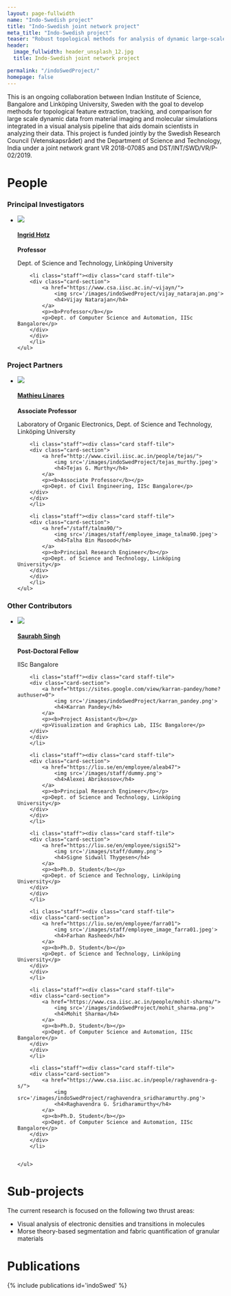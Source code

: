 ```yaml
---
layout: page-fullwidth
name: "Indo-Swedish project"
title: "Indo-Swedish joint network project"
meta_title: "Indo-Swedish project"
teaser: "Robust topological methods for analysis of dynamic large-scale data for modern material design"
header:
  image_fullwidth: header_unsplash_12.jpg
  title: Indo-Swedish joint network project

permalink: "/indoSwedProject/"
homepage: false
---
```


This is an ongoing collaboration between Indian Institute of Science, Bangalore and Linköping University, Sweden with the goal to develop methods for topological feature extraction, tracking, and comparison for large scale dynamic data from material imaging and molecular simulations integrated in a visual analysis pipeline that aids domain scientists in analyzing their data. This project is funded jointly by the Swedish Research Council (Vetenskapsrådet) and the Department of Science and Technology, India under a joint network grant VR 2018-07085 and DST/INT/SWD/VR/P-02/2019.

# People

<h3>Principal Investigators</h3>
<p style="margin-bottom:0.6em;"></p>
<div class="row b60">
    <ul class="medium-block-grid-5">
        <li class="staff"><div class="card staff-tile">
        <div class="card-section">
            <a href="https://liu.se/en/employee/ingho32">
                <img src='/images/staff/employee_image_ingho32.jpeg'>
                <h4>Ingrid Hotz</h4>
            </a>
            <p><b>Professor</b></p> 
            <p>Dept. of Science and Technology, Linköping University</p>
        </div>
        </div>
        </li>
        
        <li class="staff"><div class="card staff-tile">
        <div class="card-section">
            <a href="https://www.csa.iisc.ac.in/~vijayn/">
                <img src='/images/indoSwedProject/vijay_natarajan.png'>
                <h4>Vijay Natarajan</h4>
            </a>
            <p><b>Professor</b></p> 
            <p>Dept. of Computer Science and Automation, IISc Bangalore</p>
        </div>
        </div>
        </li>
    </ul>
</div>

<h3>Project Partners</h3>
<p style="margin-bottom:0.6em;"></p>
<div class="row b60">
    <ul class="medium-block-grid-5">
        <li class="staff"><div class="card staff-tile">
        <div class="card-section">
            <a href="https://liu.se/en/employee/matli20">
                <img src='/images/staff/employee_image_matli20.jpeg'>
                <h4>Mathieu Linares</h4>    
            </a>
            <p><b>Associate Professor</b></p> 
            <p>Laboratory of Organic Electronics, Dept. of Science and Technology, Linköping University</p>
        </div>
        </div>
        </li>
        
        <li class="staff"><div class="card staff-tile">
        <div class="card-section">
            <a href="http://www.civil.iisc.ac.in/people/tejas/">
                <img src='/images/indoSwedProject/tejas_murthy.jpeg'>
                <h4>Tejas G. Murthy</h4>
            </a>
            <p><b>Associate Professor</b></p> 
            <p>Dept. of Civil Engineering, IISc Bangalore</p>
        </div>
        </div>
        </li>
        
        <li class="staff"><div class="card staff-tile">
        <div class="card-section">
            <a href="/staff/talma90/">
                <img src='/images/staff/employee_image_talma90.jpeg'>
                <h4>Talha Bin Masood</h4>
            </a>
            <p><b>Principal Research Engineer</b></p> 
            <p>Dept. of Science and Technology, Linköping University</p>
        </div>
        </div>
        </li>
    </ul>
</div>

<h3>Other Contributors</h3>
<p style="margin-bottom:0.6em;"></p>
<div class="row b60">
    <ul class="medium-block-grid-5">
        <li class="staff"><div class="card staff-tile">
        <div class="card-section">
            <a href="">
                <img src='/images/indoSwedProject/saurabh_singh.jpeg'>
                <h4>Saurabh Singh</h4>
            </a>
            <p><b>Post-Doctoral Fellow</b></p> 
            <p>IISc Bangalore</p>
        </div>
        </div>
        </li>
        
        <li class="staff"><div class="card staff-tile">
        <div class="card-section">
            <a href="https://sites.google.com/view/karran-pandey/home?authuser=0">
                <img src='/images/indoSwedProject/karran_pandey.png'>
                <h4>Karran Pandey</h4>
            </a>
            <p><b>Project Assistant</b></p> 
            <p>Visualization and Graphics Lab, IISc Bangalore</p>
        </div>
        </div>
        </li>
        
        <li class="staff"><div class="card staff-tile">
        <div class="card-section">
            <a href="https://liu.se/en/employee/aleab47">
                <img src='/images/staff/dummy.png'>
                <h4>Alexei Abrikossov</h4>    
            </a>
            <p><b>Principal Research Engineer</b></p> 
            <p>Dept. of Science and Technology, Linköping University</p>
        </div>
        </div>
        </li>
        
        <li class="staff"><div class="card staff-tile">
        <div class="card-section">
            <a href="https://liu.se/en/employee/sigsi52">
                <img src='/images/staff/dummy.png'>
                <h4>Signe Sidwall Thygesen</h4>  
            </a>
            <p><b>Ph.D. Student</b></p> 
            <p>Dept. of Science and Technology, Linköping University</p>
        </div>
        </div>
        </li>
        
        <li class="staff"><div class="card staff-tile">
        <div class="card-section">
            <a href="https://liu.se/en/employee/farra01">
                <img src='/images/staff/employee_image_farra01.jpeg'>
                <h4>Farhan Rasheed</h4>
            </a>
            <p><b>Ph.D. Student</b></p> 
            <p>Dept. of Science and Technology, Linköping University</p>
        </div>
        </div>
        </li>
        
        <li class="staff"><div class="card staff-tile">
        <div class="card-section">
            <a href="https://www.csa.iisc.ac.in/people/mohit-sharma/">
                <img src='/images/indoSwedProject/mohit_sharma.png'>
                <h4>Mohit Sharma</h4>
            </a>
            <p><b>Ph.D. Student</b></p> 
            <p>Dept. of Computer Science and Automation, IISc Bangalore</p>
        </div>
        </div>
        </li>
        
        <li class="staff"><div class="card staff-tile">
        <div class="card-section">
            <a href="https://www.csa.iisc.ac.in/people/raghavendra-g-s/">
                <img src='/images/indoSwedProject/raghavendra_sridharamurthy.png'>
                <h4>Raghavendra G. Sridharamurthy</h4>
            </a>
            <p><b>Ph.D. Student</b></p> 
            <p>Dept. of Computer Science and Automation, IISc Bangalore</p>
        </div>
        </div>
        </li>
        
        
    </ul>
</div>

# Sub-projects

The current research is focused on the following two thrust areas:
+ Visual analysis of electronic densities and transitions in molecules
+ Morse theory-based segmentation and fabric quantification of granular materials

# Publications
{% include publications id='indoSwed' %}


